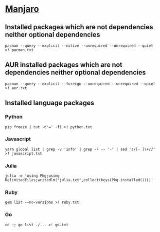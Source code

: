 # [Manjaro](https://manjaro.org/)

## Installed packages which are not dependencies neither optional dependencies
`pacman --query --explicit --native --unrequired --unrequired --quiet >! pacman.txt`

## AUR installed packages which are not dependencies neither optional dependencies
`pacman --query --explicit --foreign --unrequired --unrequired --quiet >! aur.txt`

## Installed language packages

### Python
`pip freeze | cut -d'=' -f1 >! python.txt`

### Javascript
`yarn global list | grep -v 'info' | grep -F -- '-' | sed 's/[- ]\+//' >! javascript.txt`

### Julia
`julia -e 'using Pkg;using DelimitedFiles;writedlm("julia.txt",collect(keys(Pkg.installed())))'`

### Ruby
`gem list --no-versions >! ruby.txt`

### Go
`cd ~; go list ./... >! go.txt`
